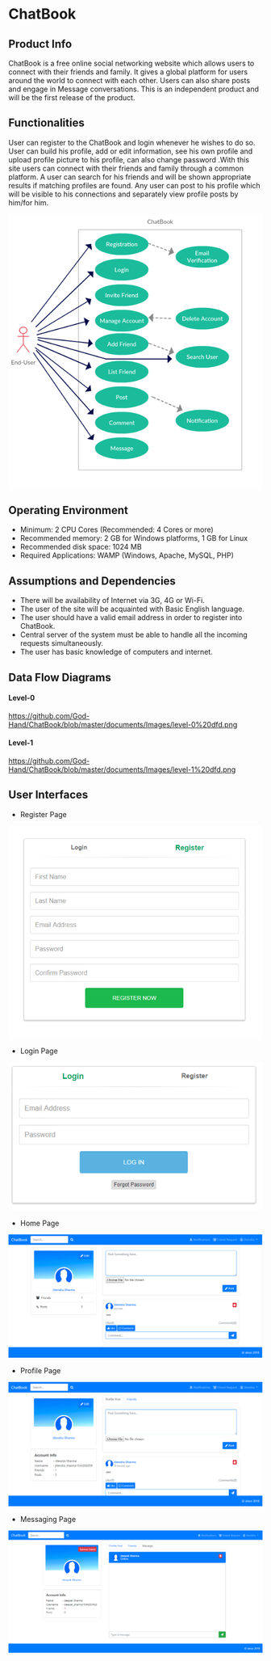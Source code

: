 # ChatBook
## Product Info
ChatBook is a free online social networking website which allows users to connect with their friends and family. It gives a global platform for users around the world to connect with each other. Users can also share posts and engage in Message conversations. This is an independent product and will be the first release of the product.

## Functionalities
User can register to the ChatBook and login whenever he wishes to do so. User can build his profile, add or edit information, see his own profile and upload profile picture to his profile, can also change password .With this site users can connect with their friends and family through a common platform. A user can search for his friends and will be shown appropriate results if matching profiles are found. Any user can post to his profile which will be visible to his connections and separately view profile posts by him/for him.

![alt text](https://github.com/God-Hand/ChatBook/blob/master/documents/Images/ChatBook.png)

## Operating Environment
- Minimum: 2 CPU Cores (Recommended: 4 Cores or more)
- Recommended memory: 2 GB for Windows platforms, 1 GB for Linux
- Recommended disk space: 1024 MB
- Required Applications: WAMP (Windows, Apache, MySQL, PHP)

## Assumptions and Dependencies
- There will be availability of Internet via 3G, 4G or Wi-Fi.
- The user of the site will be acquainted with Basic English language.
- The user should have a valid email address in order to register into ChatBook.
- Central server of the system must be able to handle all the incoming requests simultaneously.
- The user has basic knowledge of computers and internet.

## Data Flow Diagrams
#### Level-0
 https://github.com/God-Hand/ChatBook/blob/master/documents/Images/level-0%20dfd.png

#### Level-1
 https://github.com/God-Hand/ChatBook/blob/master/documents/Images/level-1%20dfd.png

## User Interfaces
- Register Page

![alt text](https://github.com/God-Hand/ChatBook/blob/master/documents/Images/Register.PNG)

- Login Page

![alt text](https://github.com/God-Hand/ChatBook/blob/master/documents/Images/Login.PNG)

- Home Page

![alt text](https://github.com/God-Hand/ChatBook/blob/master/documents/Images/desktop.PNG)

- Profile Page

![alt text](https://github.com/God-Hand/ChatBook/blob/master/documents/Images/profile%20page.PNG)

- Messaging Page

![alt text](https://github.com/God-Hand/ChatBook/blob/master/documents/Images/message%20box%20at%2090%25.PNG)
